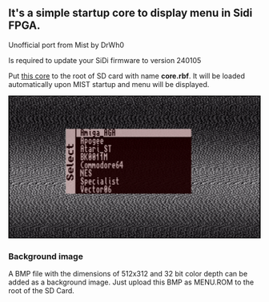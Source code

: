 ## It's a simple startup core to display menu in Sidi FPGA.

Unofficial port from Mist by DrWh0

Is required to update your SiDi firmware to version 240105


Put [this core](https://github.com/Dalekamistoso/drwh0-computer-sidi/releases/menu.rbf) to the root of SD card with name **core.rbf**. 
It will be loaded automatically upon MIST startup and menu will be displayed. 

![screenshot](menu.png)

### Background image

A BMP file with the dimensions of 512x312 and 32 bit color depth can be added as a background image. 
Just upload this BMP as MENU.ROM to the root of the SD Card.
